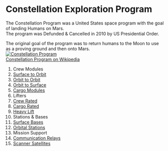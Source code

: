 
# Constellation Exploration Program

The Constellation Program was a United States space program with the goal of landing Humans on Mars.  
The program was Defunded & Cancelled in 2010 by US Presidential Order.

The original goal of the program was to return humans to the Moon to use as a proving ground and then onto Mars.  
[![Constellation Program](https://upload.wikimedia.org/wikipedia/commons/thumb/2/26/Constellation_logo_white.svg/270px-Constellation_logo_white.svg.png)](https://en.wikipedia.org/wiki/Constellation_program)  
[Constellation Program on Wikipedia](https://en.wikipedia.org/wiki/Constellation_program)  


1. Crew Modules  
  1. [Surface to Orbit]()
  2. [Orbit to Orbit]()
  3. [Orbit to Surface]()
2. [Cargo Modules]()
3. Lifters
  1. [Crew Rated]()
  2. [Cargo Rated]()
  3. [Heavy Lift]()
4. Stations & Bases
  1. [Surface Bases]()
  2. [Orbital Stations]()
5. Mission Support
  1. [Communication Relays]()
  2. [Scanner Satellites ]()
